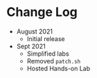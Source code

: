 # Change Log

- August 2021
  - Initial release
- Sept 2021
  - Simplified labs
  - Removed `patch.sh`
  - Hosted Hands-on Lab
